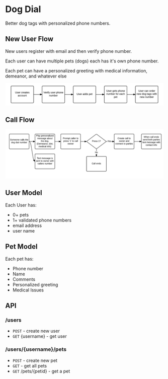 # Dog Dial
Better dog tags with personalized phone numbers.

## New User Flow
New users register with email and then verify phone number.

Each user can have multiple pets (dogs) each has it's own phone number.

Each pet can have a personalized greeting with medical information, demeanor, and whatever else

![New User](https://github.com/dtolb/dogdial/blob/master/readme-images/Dog-Dial-new-user.png?raw=true)

## Call Flow
![Call Flow](https://github.com/dtolb/dogdial/blob/master/readme-images/Call-flow.png?raw=true)

## User Model
Each User has:
* 0+ pets
* 1+ validated phone numbers
* email address
* user name

## Pet Model
Each pet has:
* Phone number
* Name
* Comments
* Personalized greeting
* Medical Issues

## API
### /users
* ```POST``` - create new user
* ```GET``` {username} - get user

### /users/{username}/pets
* ```POST``` - create new pet
* ```GET``` - get all pets
* ```GET``` /pets/{petid} - get a pet
